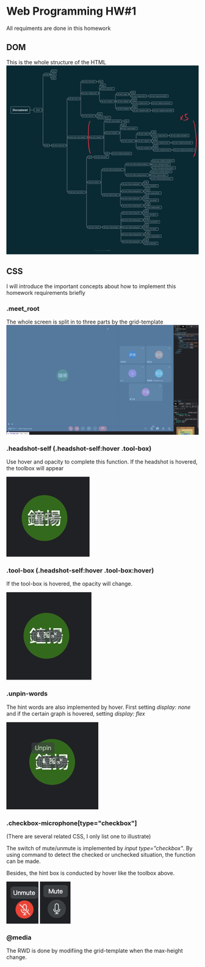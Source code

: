 # Web Programming HW#1
All requiments are done in this homework

## DOM

This is the whole structure of the HTML
![img](images/hackmd/DOM.jpg)

## CSS
I will introduce the important concepts about how to implement this homework requirements briefly
### .meet_root
The whole screen is split in to three parts by the grid-template
![img](images/hackmd/meet-root.png)

### .headshot-self (.headshot-self:hover .tool-box)
Use hover and opacity to complete this function. If the headshot is hovered, the toolbox will appear

![img](images/hackmd/hover1.png)

### .tool-box (.headshot-self:hover .tool-box:hover)
If the tool-box is hovered, the opacity will change.

![img](images/hackmd/hover2.png)


### .unpin-words 
The hint words are also implemented by hover. First setting *display: none* and if the certain graph is hovered, setting  *display: flex*

![img](images/hackmd/hint.png)


### .checkbox-microphone[type="checkbox"] 
(There are several related CSS, I only list one to illustrate)


The switch of mute/unmute is implemented by *input type="checkbox"*. By using command to detect the checked or unchecked situation, the function can be made. 

Besides, the hint box is conducted by hover like the toolbox above.

![img](images/hackmd/change-mode1.png)
![img](images/hackmd/change-mode2.png)


### @media
The RWD is done by modifiing the grid-template when the max-height change.